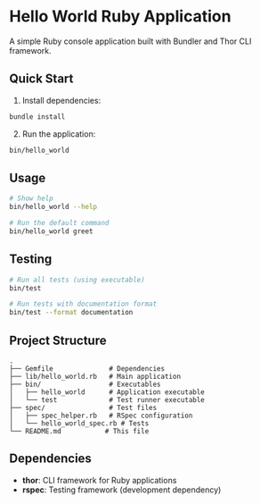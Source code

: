 # Hello World Ruby Application

A simple Ruby console application built with Bundler and Thor CLI framework.

## Quick Start

1. Install dependencies:
```bash
bundle install
```

2. Run the application:
```bash
bin/hello_world
```

## Usage

```bash
# Show help
bin/hello_world --help

# Run the default command
bin/hello_world greet
```

## Testing

```bash
# Run all tests (using executable)
bin/test

# Run tests with documentation format
bin/test --format documentation
```

## Project Structure

```
.
├── Gemfile              # Dependencies
├── lib/hello_world.rb   # Main application
├── bin/                 # Executables
│   ├── hello_world      # Application executable
│   └── test             # Test runner executable
├── spec/                # Test files
│   ├── spec_helper.rb   # RSpec configuration
│   └── hello_world_spec.rb # Tests
└── README.md           # This file
```

## Dependencies

- **thor**: CLI framework for Ruby applications
- **rspec**: Testing framework (development dependency)
